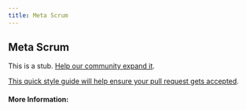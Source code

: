 ```yaml
---
title: Meta Scrum
---
```


## Meta Scrum

This is a stub. [Help our community expand it](https://github.com/freeCodeCamp/guide-articles/tree/master/articles/Agile/Meta-Scrum/index.md).

[This quick style guide will help ensure your pull request gets accepted](https://github.com/freeCodeCamp/guide-articles/blob/master/README.md).

<!-- The article goes here, in GitHub-flavored Markdown. Feel free to add YouTube videos, images, and CodePen/JSBin embeds  -->

#### More Information:
<!-- Please add any articles you think might be helpful to read before writing the article -->


